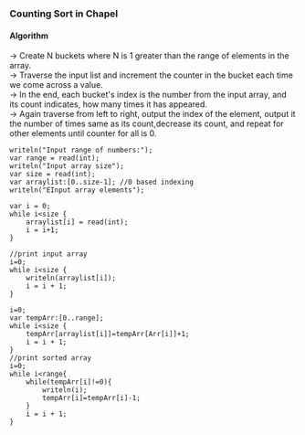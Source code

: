 ### Counting Sort in Chapel  


#### Algorithm
-> Create N buckets where N is 1 greater than the range of elements in the array. <br/>
-> Traverse the input list and increment the counter in the bucket each time we come across a value. <br/>
-> In the end, each bucket's index is the number from the input array, and its count indicates, how many times it has appeared. <br/>
-> Again traverse from left to right, output the index of the element, output it the number of times same as its count,decrease its count, and
repeat for other elements until counter for all is 0.

```chapel
writeln("Input range of numbers:");
var range = read(int);
writeln("Input array size");
var size = read(int);
var arraylist:[0..size-1]; //0 based indexing
writeln("EInput array elements");

var i = 0;
while i<size {
    arraylist[i] = read(int);
    i = i+1;
}

//print input array 
i=0;
while i<size {
    writeln(arraylist[i]);
    i = i + 1;
}

i=0;
var tempArr:[0..range];
while i<size {
    tempArr[arraylist[i]]=tempArr[Arr[i]]+1;
    i = i + 1;
}
//print sorted array
i=0;
while i<range{
    while(tempArr[i]!=0){
        writeln(i);
        tempArr[i]=tempArr[i]-1;
    }
    i = i + 1;
}
```
